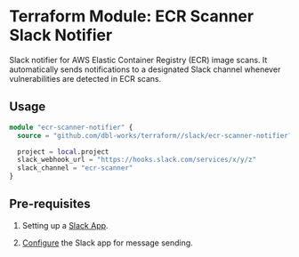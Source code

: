 # Terraform Module: ECR Scanner Slack Notifier

Slack notifier for AWS Elastic Container Registry (ECR) image scans. It automatically sends notifications to a designated Slack channel whenever vulnerabilities are detected in ECR scans.

## Usage

```terraform
module "ecr-scanner-notifier" {
  source = "github.com/dbl-works/terraform//slack/ecr-scanner-notifier?ref=v2023.03.06"

  project = local.project
  slack_webhook_url = "https://hooks.slack.com/services/x/y/z"
  slack_channel = "ecr-scanner"
}
```

## Pre-requisites

1. Setting up a [Slack App](https://api.slack.com/start/overview#creating).

2. [Configure](https://api.slack.com/messaging/sending) the Slack app for message sending.
